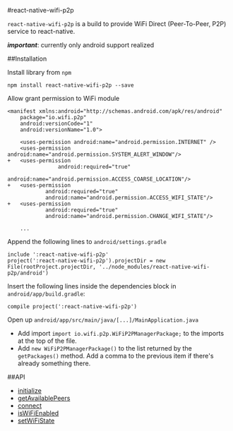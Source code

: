 #react-native-wifi-p2p

``react-native-wifi-p2p`` is a build to provide WiFi Direct (Peer-To-Peer, P2P) service to react-native.

**_important_**: currently only android support realized

##Installation

Install library from `npm`

``npm install react-native-wifi-p2p --save``

Allow grant permission to WiFi module

```
<manifest xmlns:android="http://schemas.android.com/apk/res/android"
    package="io.wifi.p2p"
    android:versionCode="1"
    android:versionName="1.0">

    <uses-permission android:name="android.permission.INTERNET" />
    <uses-permission android:name="android.permission.SYSTEM_ALERT_WINDOW"/>
+   <uses-permission
                android:required="true"
                android:name="android.permission.ACCESS_COARSE_LOCATION"/>
+   <uses-permission
            android:required="true"
            android:name="android.permission.ACCESS_WIFI_STATE"/>
+   <uses-permission
            android:required="true"
            android:name="android.permission.CHANGE_WIFI_STATE"/>                                              

    ...
```

Append the following lines to `android/settings.gradle`

```
include ':react-native-wifi-p2p'
project(':react-native-wifi-p2p').projectDir = new File(rootProject.projectDir, '../node_modules/react-native-wifi-p2p/android')
```

Insert the following lines inside the dependencies block in `android/app/build.gradle`:

``compile project(':react-native-wifi-p2p')``

Open up `android/app/src/main/java/[...]/MainApplication.java`

* Add import `import io.wifi.p2p.WiFiP2PManagerPackage;` to the imports at the top of the file.
* Add `new WiFiP2PManagerPackage()` to the list returned by the `getPackages()` method. Add a comma to the previous item if there's already something there.

##API
* [initialize]()
* [getAvailablePeers]()
* [connect]()
* [isWiFiEnabled]()
* [setWiFiState]()
